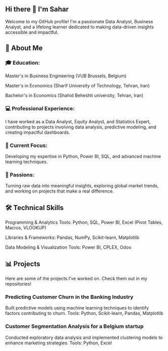 ## Hi there 👋 I'm Sahar 
Welcome to my GitHub profile! I'm a passionate Data Analyst, Business Analyst, and a lifelong learner dedicated to making data-driven insights accessible and impactful.

## 🚀 About Me

### 🎓 Education:

Master's in Business Engineering (VUB Brussels, Belgium)

Master's in Economics (Sharif University of Technology, Tehran, Iran)

Bachelor's in Economics (Shahid Beheshti university, Tehran, Iran)

### 💻 Professional Experience:
I have worked as a Data Analyst, Equity Analyst, and Statistics Expert, contributing to projects involving data analysis, predictive modeling, and creating impactful dashboards.

### 🌱 Current Focus:
Developing my expertise in Python, Power BI, SQL, and advanced machine learning techniques.

### 🧠 Passions:
Turning raw data into meaningful insights, exploring global market trends, and working on projects that make a real difference.


## 🛠️ Technical Skills
 Programming & Analytics Tools: Python, SQL, Power BI, Excel (Pivot Tables, Macros, VLOOKUP)
 
 Libraries & Frameworks: Pandas, NumPy, Scikit-learn, Matplotlib
 
 Data Modeling & Visualization Tools: Power BI, CPLEX, Odoo


## 📊 Projects
Here are some of the projects I’ve worked on. Check them out in my repositories!

### Predicting Customer Churn in the Banking Industry

Built predictive models using machine learning techniques to identify factors contributing to churn.
Tools: Python, Scikit-learn, Pandas, Matplotlib

### Customer Segmentation Analysis for a Belgium startup 

Conducted exploratory data analysis and implemented clustering models to enhance marketing strategies.
Tools: Python, Excel

<!--
**SaharZarghami/SaharZarghami** is a ✨ _special_ ✨ repository because its `README.md` (this file) appears on your GitHub profile.

Here are some ideas to get you started:

- 🔭 I’m currently working on ...
- 🌱 I’m currently learning ...
- 👯 I’m looking to collaborate on ...
- 🤔 I’m looking for help with ...
- 💬 Ask me about ...
- 📫 How to reach me: ...
- 😄 Pronouns: ...
- ⚡ Fun fact: ...
-->
